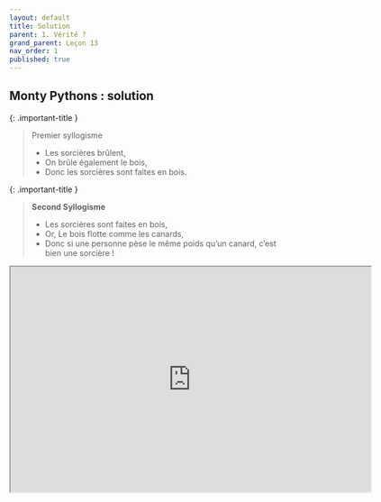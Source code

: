 ```yaml
---
layout: default
title: Solution
parent: 1. Vérité ?
grand_parent: Leçon 13
nav_order: 1
published: true
---
```

## Monty Pythons : solution

{: .important-title }
> Premier syllogisme  
>
> - Les sorcières brûlent,  
> - On brûle également le bois, 
> - Donc les sorcières sont faites en bois.


{: .important-title }
> **Second Syllogisme** 
>  
> - Les sorcières sont faites en bois, 
> - Or, Le bois flotte comme les canards, 
> - Donc si une personne pèse le même poids qu’un canard, c’est bien une sorcière !

<iframe src="https://drive.google.com/file/d/1IRK6w4uQcogMWIs2btniA1-eK4dyT0iu/preview" width="640" height="400" allow="autoplay"></iframe>

